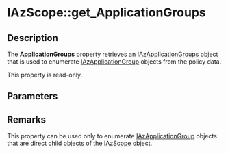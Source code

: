 # IAzScope::get_ApplicationGroups

## Description

The **ApplicationGroups** property retrieves an [IAzApplicationGroups](https://learn.microsoft.com/windows/desktop/api/azroles/nn-azroles-iazapplicationgroups) object that is used to enumerate [IAzApplicationGroup](https://learn.microsoft.com/windows/desktop/api/azroles/nn-azroles-iazapplicationgroup) objects from the policy data.

This property is read-only.

## Parameters

## Remarks

This property can be used only to enumerate [IAzApplicationGroup](https://learn.microsoft.com/windows/desktop/api/azroles/nn-azroles-iazapplicationgroup) objects that are direct child objects of the [IAzScope](https://learn.microsoft.com/windows/desktop/api/azroles/nn-azroles-iazscope) object.